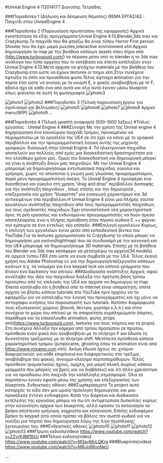 #Unreal Engine 4
Π2014177 Διονύσης Τετράδης

###Παραδοτέο 1 (Δήλωση και δέσμευση θέματος)
ΘΕΜΑ ΕΡΓΑΣΙΑΣ : Παιχνίδι στην UnrealEngine 4

###Παραδοτέο 2 (Παρουσίαση πρωτοτύπου της εφαρμογής)
Αρχικά εγκατέστησα τα εξής προγράμματα:Unreal Engine 4.13,Blender,3ds max και Crazybump.Το παιχνίδι που θα φτιάξω θα είναι τύπου Horror First person Shooter που θα έχει μικρά puzzles,interactive environment κλπ.Αρχικά δημιούργησα το map με την βοήθεια κάποιων assets όπου πήρα από (http://www.turbosquid.com/) τα πέρασα μέσα από το blender ή το 3ds max ανάλογα του τύπο αρχείου που το κατέβασα και έπειτα κατέληξαν στην Unreal Engine 4.13.Μετά άρχισα να φτιάχνω materials με την βοήθεια του Crazybump έτσι ώστε να έχουν textures οι τοίχοι κλπ.Στην συνέχεια έφτιαξα το σπίτι και προσέθεσα φώτα.Τέλος έφτιαχα animation για την πόρτα έτσι ώστε να ανοίγει με το κουμπί E, ο φακός αναβοσβήνει με το F, έβαλα ήχο σε κάθε ένα από αυτά και όλα αυτά έγιναν μέσω blueprint όπως φαίνεται σε αυτή τη φωτογραφία
![photo3](https://github.com/courses-ionio/mm/blob/master/projects_2016/P2014177/photo%204.png)

![photo1](https://github.com/courses-ionio/mm/blob/master/projects_2016/P2014177/Photo1.png)
![photo2](https://github.com/courses-ionio/mm/blob/master/projects_2016/P2014177/Photo2.png)
###Παραδοτέο 3 (Τελική παρουσίαση έργου για σχολιασμό και βελτιώσεις)
![photo5](https://github.com/courses-ionio/mm/blob/master/projects_2016/P2014177/Photo5.png)
![photo6](https://github.com/courses-ionio/mm/blob/master/projects_2016/P2014177/photo6.png)
![photo7](https://github.com/courses-ionio/mm/blob/master/projects_2016/P2014177/photo7.png)
![photo8](https://github.com/courses-ionio/mm/blob/master/projects_2016/P2014177/photo8.png)
  Αρχικό menu(WIP)
![photo9](https://github.com/courses-ionio/mm/blob/master/projects_2016/P2014177/photo9.png)
...

###Παραδοτέο 4 (Τελική γραπτή αναφορά) (500-1000 λέξεις)
#Τίτλος εργασίας : Unreal Engine 4
###Σύνοψη
Με την χρήση της Unreal engine 4 δημηούργησα ένα καινούργιο παιχνίδι τρόμου, προκειμένου να πειραματιστώ με τα εργαλεία της UE4 σε ότι έχει να κάνει με το γραφικό περιβάλλον και την προγραμματιστική λογικη αυτής της μηχανής γραφικών.
Εισαγωγή στην Unreal Engine 4.
Τα ηλεκτρονικά παιχνίδια αποτελούν για πολλούς από εμάς μια διασκεδαστική δραστηριότητα για τον ελεύθερο χρόνο μας. Όμως πιο διασκεδαστική και δημιουργική μπορεί να γίνει η ανάπτυξη δικών μας παιχνιδιών. Με την Unreal Engine 4 μπορούμε να δημιουργήσουμε εντυπωσιακά παιχνίδια, εύκολα και γρήγορα, χωρίς να απαιτείται η γνώση μιας γλώσσας προγραμματισμού, παρά μόνο προγραμματιστική σκέψη. Το Unreal Engine 4 προσφέρει ένα διαισθητικό και εύκολο στη χρήση “drag and drop” περιβάλλον διεπαφής για την ανάπτυξη παιχνιδιών , όπως επίσης και την δημιουργία , επεξεργασία και χρήση “blueprints” για εισαγωγή χαρακτήρων και 3d αντικειμένων στο περιβάλλον.Η Unreal Engine 4 είναι μια πλήρης σουίτα εργαλείων ανάπτυξης παιχνιδιών από τους προγραμματιστές παιχνιδιών, για τους σχεδιαστές παιχνιδιών.Έχει επαναστατικά νέα χαρακτηριστικά προς τη ροή εργασίας και ενδυναμώνει προγραμματιστές να δούν άμεσα αποτελέσματα, ενώ η πλήρης πρόσβαση στον πηγαίο κώδικα C ++ φέρνει την εμπειρία σε ένα εντελώς νέο επίπεδο.
###Επιλογή εργαλείων
Κυρίως, η επιλογή των εργαλείων έγινε μέσα από εκπαιδευτικά βίντεο του YouTube.Για τα textures χρησιμοποίησα το Crazybump το οποίο μπορεί να δημιουργήσει μια εικόνα(hightmap) που σε συνδυασμό με την κανονική και την UE4 μπορούμε να δημιουργήσουμε 3D materials. Επίσης με τη βοήθεια του Blender και 3ds max κατάφερα να μετατρέψω τα αρχεία(3d models) σε αρχεία τύπου FBX έτσι ώστε να ειναι συμβατά με την UE4. Τέλος έκανα χρήση του Adobe Photoshop cc για την δημιουργία/επεξεργασία κάποιων εικόνων π.χ. τα νούμερα για ένα keypad lock και κάποια γράμματα που δίνουν ένα backstory του σπιτιού.
###Διαδικασία ανάπτυξης
Αρχικά, αφού συνέλαβα την ιδέα του παιχνιδιού διάλεξα την πρότυπη βάση τρίτου προσώπου από τις επιλογές της UE4 και άρχισα να δημιουργώ το map. Έπειτα κατάλαβα ότι η βοήθεια από το internet είναι απαραίτητη, οπότε άρχισα να βλέπω κάποια tutorials στο YouTube πριν αρχίσω να τα εφαρμόζω για να καταλάβω την λογική του προγράμματος και όχι μόνο να αντιγράφω κινήσεις του παρουσιαστή των tutorials. Κατόπιν διαμόρφωσα τους εξωτερικούς χώρους (βουνά, δέντρα, χορτάρι κ.λ.π.) και στην συνέχεια το χώρο του σπιτιού με τα απαραίτητα συμπληρώματα (πόρτες, παράθυρα και τα επακόλουθα animation, φώτα, props από(https://www.turbosquid.com), textures για τους τοίχους και τα props). Στη συνέχεια άλλαξα την κάμερα από τρίτου προσώπου σε πρώτου, πρόσθεσα έναν φακό που αναβοσβήνει με το πλήκτρο F και έδωσα τη δυνατότητα τρεξίματος με το πλήκτρο shift. Μετέπειτα πρόσθεσα κάποια χαρακτηριστικά τρόμου (jumpscares, ghosting όπου τα animation είναι από https://www.mixamo.com κλπ). Ακόμη έδωσα ήχους σε: χνάρια-διαφορετικούς για κάθε επιφάνεια και διαφορετικούς στο τρέξιμο, αναβόσβημα του φακού, άνοιγμα-κλείσιμο πορτοπαράθυρων. Τέλος πρόσθεσα τρομακτικούς ήχους, ομίχλη, μία μικρή πλοκή (κυρίως κάποια γράμματα που μπορείς να βρείς και να διαβάσεις) και ότι άλλο χρειάστηκε για να προσδώσω στο παιχνίδι την κατάλληλη ατμόσφαιρα. Όλα τα παραπάνω έγιναν εφικτά μέσω της χρήσης και επεξεργασίας των blueprints.
Ενδεικτικές οθόνες
###Συμπεράσματα
Το project αυτό καταρχάς το είδα σαν μια ωραία πρόκληση δημιουργίας και μου προκάλεσε έντονο ενδιαφέρον.
 Κατά την διάρκεια και διαδικασία εκτέλεσης της εργασίας μπορώ να πω ότι αντιμετώπισα δυσκολίες κυρίως στην κατανόηση αρχικά των blueprints, αλλά εφόσον τα κατανόησα τα βρήκα απίστευτα γρήγορα, εύχρηστα και κατανοητά. Επίσης ενδιαφέρον βρήκα το keypad (στο οποίο πρέπει να βάλεις τον σωστό κωδικό για να ανοίξει μια πόρτα) που δημιούργησα λόγω της λίγο περίπλοκης λειτουργίας του.
###Ενδεικτικές οθόνες
![photo10](https://github.com/courses-ionio/mm/blob/master/projects_2016/P2014177/photo%2010.png)
![photo11](https://github.com/courses-ionio/mm/blob/master/projects_2016/P2014177/photo%2011.png)
![photo12](https://github.com/courses-ionio/mm/blob/master/projects_2016/P2014177/photo%2012.png)
![photo13](https://github.com/courses-ionio/mm/blob/master/projects_2016/P2014177/photo%2013.png)
###Πρωτη εκδοση(video)
https://www.youtube.com/watch?v=ZZyrK4M19zU
###Τελικη εκδοση(video)
https://www.youtube.com/watch?v=M3ayMnLQKrg
###Βlueprints(video)
https://www.youtube.com/watch?v=MRJp8RvnNeU

...
